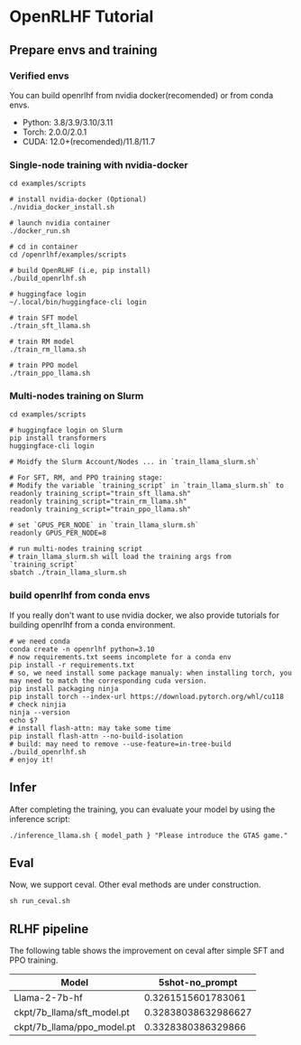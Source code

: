 # OpenRLHF Tutorial
## Prepare envs and training
### Verified envs 
You can build openrlhf from nvidia docker(recomended) or from conda envs. 

* Python: 3.8/3.9/3.10/3.11
* Torch: 2.0.0/2.0.1
* CUDA: 12.0+(recomended)/11.8/11.7

### Single-node training with nvidia-docker 
```
cd examples/scripts

# install nvidia-docker (Optional)
./nvidia_docker_install.sh

# launch nvidia container
./docker_run.sh

# cd in container
cd /openrlhf/examples/scripts

# build OpenRLHF (i.e, pip install)
./build_openrlhf.sh

# huggingface login 
~/.local/bin/huggingface-cli login

# train SFT model
./train_sft_llama.sh

# train RM model
./train_rm_llama.sh

# train PPO model
./train_ppo_llama.sh
```

### Multi-nodes training on Slurm 
```
cd examples/scripts

# huggingface login on Slurm 
pip install transformers
huggingface-cli login

# Moidfy the Slurm Account/Nodes ... in `train_llama_slurm.sh`

# For SFT, RM, and PPO training stage:
# Modify the variable `training_script` in `train_llama_slurm.sh` to
readonly training_script="train_sft_llama.sh"
readonly training_script="train_rm_llama.sh"
readonly training_script="train_ppo_llama.sh"

# set `GPUS_PER_NODE` in `train_llama_slurm.sh`
readonly GPUS_PER_NODE=8

# run multi-nodes training script
# train_llama_slurm.sh will load the training args from `training_script`
sbatch ./train_llama_slurm.sh
```

### build openrlhf from conda envs 
If you really don't want to use nvidia docker, we also provide tutorials for building openrlhf from a conda environment.  
```
# we need conda
conda create -n openrlhf python=3.10
# now requirements.txt seems incomplete for a conda env
pip install -r requirements.txt
# so, we need install some package manualy: when installing torch, you may need to match the corresponding cuda version.
pip install packaging ninja
pip install torch --index-url https://download.pytorch.org/whl/cu118
# check ninjia
ninja --version
echo $? 
# install flash-attn: may take some time
pip install flash-attn --no-build-isolation
# build: may need to remove --use-feature=in-tree-build
./build_openrlhf.sh
# enjoy it!
```

## Infer 
After completing the training, you can evaluate your model by using the inference script: 

```
./inference_llama.sh { model_path } "Please introduce the GTA5 game."
```

## Eval 
Now, we support ceval. Other eval methods are under construction. 

```
sh run_ceval.sh
```

## RLHF pipeline 
The following table shows the improvement on ceval after simple SFT and PPO training. 

| Model                      | 5shot-no_prompt     |
| -------------------------- | ------------------- |
| Llama-2-7b-hf              | 0.3261515601783061  |
| ckpt/7b_llama/sft_model.pt | 0.32838038632986627 |
| ckpt/7b_llama/ppo_model.pt | 0.3328380386329866  |